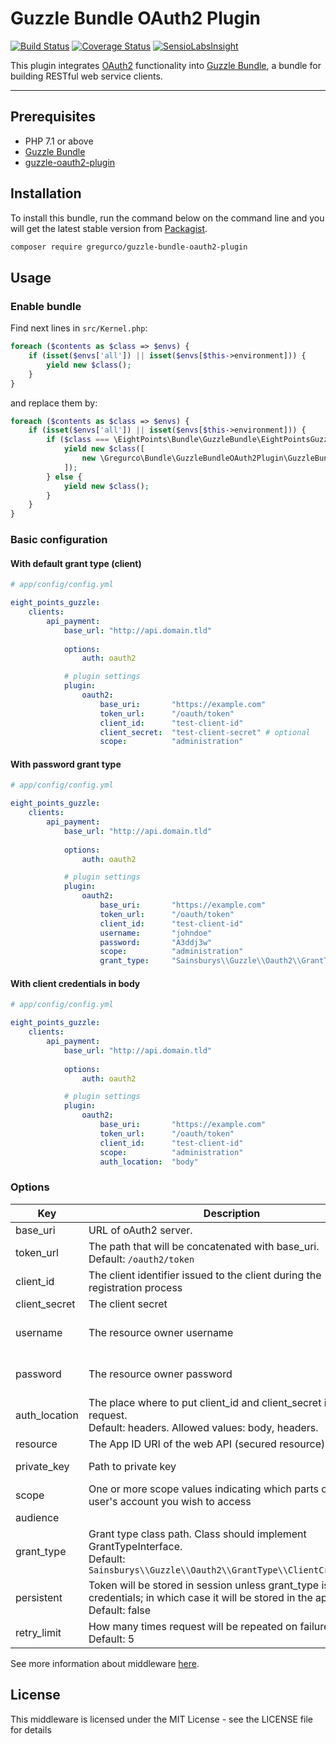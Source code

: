 # Guzzle Bundle OAuth2 Plugin

[![Build Status](https://travis-ci.org/gregurco/GuzzleBundleOAuth2Plugin.svg?branch=master)](https://travis-ci.org/gregurco/GuzzleBundleOAuth2Plugin)
[![Coverage Status](https://coveralls.io/repos/gregurco/GuzzleBundleOAuth2Plugin/badge.svg?branch=master)](https://coveralls.io/r/gregurco/GuzzleBundleOAuth2Plugin)
[![SensioLabsInsight](https://insight.sensiolabs.com/projects/eba4f2e6-2c2a-4e92-85b6-c32ab3ac3aa7/mini.png)](https://insight.sensiolabs.com/projects/eba4f2e6-2c2a-4e92-85b6-c32ab3ac3aa7)

This plugin integrates [OAuth2][1] functionality into [Guzzle Bundle][2], a bundle for building RESTful web service clients.

----

## Prerequisites
 - PHP 7.1 or above
 - [Guzzle Bundle][2]
 - [guzzle-oauth2-plugin][3]

## Installation

To install this bundle, run the command below on the command line and you will get the latest stable version from [Packagist][4].

``` bash
composer require gregurco/guzzle-bundle-oauth2-plugin
```

## Usage

### Enable bundle

Find next lines in `src/Kernel.php`:

```php
foreach ($contents as $class => $envs) {
    if (isset($envs['all']) || isset($envs[$this->environment])) {
        yield new $class();
    }
}
```

and replace them by:

```php
foreach ($contents as $class => $envs) {
    if (isset($envs['all']) || isset($envs[$this->environment])) {
        if ($class === \EightPoints\Bundle\GuzzleBundle\EightPointsGuzzleBundle::class) {
            yield new $class([
                new \Gregurco\Bundle\GuzzleBundleOAuth2Plugin\GuzzleBundleOAuth2Plugin(),
            ]);
        } else {
            yield new $class();
        }
    }
}
```

### Basic configuration

#### With default grant type (client)

``` yaml
# app/config/config.yml

eight_points_guzzle:
    clients:
        api_payment:
            base_url: "http://api.domain.tld"
            
            options:
                auth: oauth2

            # plugin settings
            plugin:
                oauth2:
                    base_uri:       "https://example.com"
                    token_url:      "/oauth/token"
                    client_id:      "test-client-id"
                    client_secret:  "test-client-secret" # optional
                    scope:          "administration"
```

#### With password grant type

``` yaml
# app/config/config.yml

eight_points_guzzle:
    clients:
        api_payment:
            base_url: "http://api.domain.tld"
            
            options:
                auth: oauth2

            # plugin settings
            plugin:
                oauth2:
                    base_uri:       "https://example.com"
                    token_url:      "/oauth/token"
                    client_id:      "test-client-id"
                    username:       "johndoe"
                    password:       "A3ddj3w"
                    scope:          "administration"
                    grant_type:     "Sainsburys\\Guzzle\\Oauth2\\GrantType\\PasswordCredentials"
```

#### With client credentials in body

``` yaml
# app/config/config.yml

eight_points_guzzle:
    clients:
        api_payment:
            base_url: "http://api.domain.tld"
            
            options:
                auth: oauth2

            # plugin settings
            plugin:
                oauth2:
                    base_uri:       "https://example.com"
                    token_url:      "/oauth/token"
                    client_id:      "test-client-id"
                    scope:          "administration"
                    auth_location:  "body"
```

### Options

| Key | Description | Required | Example |
| --- | --- | --- | --- |
| base_uri | URL of oAuth2 server.| yes | https://example.com |
| token_url | The path that will be concatenated with base_uri. <br/>Default: `/oauth2/token`| no | /oauth/token |
| client_id | The client identifier issued to the client during the registration process | yes | s6BhdRkqt3 |
| client_secret | The client secret | no | 7Fjfp0ZBr1KtDRbnfVdmIw |
| username | The resource owner username | for PasswordCredentials grant type | johndoe |
| password | The resource owner password | for PasswordCredentials grant type | A3ddj3w |
| auth_location | The place where to put client_id and client_secret in auth request. <br/>Default: headers. Allowed values: body, headers. | no | body |
| resource | The App ID URI of the web API (secured resource) | no | https://service.contoso.com/ |
| private_key | Path to private key | for JwtBearer grant type | `"%kernel.root_dir%/path/to/private.key"` |
| scope | One or more scope values indicating which parts of the user's account you wish to access | no | administration |
| audience | | no | |
| grant_type | Grant type class path. Class should implement GrantTypeInterface. <br/> Default: `Sainsburys\\Guzzle\\Oauth2\\GrantType\\ClientCredentials` | no | `Sainsburys\\Guzzle\\Oauth2\\GrantType\\PasswordCredentials`<br/>`Sainsburys\\Guzzle\\Oauth2\\GrantType\\AuthorizationCode`<br/>`Sainsburys\\Guzzle\\Oauth2\\GrantType\\JwtBearer` |
| persistent | Token will be stored in session unless grant_type is client credentials; in which case it will be stored in the app cache. <br/> Default: false | no | |
| retry_limit | How many times request will be repeated on failure. <br/> Default: 5 | no | |

See more information about middleware [here][3].

## License

This middleware is licensed under the MIT License - see the LICENSE file for details

[1]: http://www.xml.com/pub/a/2003/12/17/dive.html
[2]: https://github.com/8p/EightPointsGuzzleBundle
[3]: https://github.com/Sainsburys/guzzle-oauth2-plugin
[4]: https://packagist.org/packages/gregurco/guzzle-bundle-oauth2-plugin
